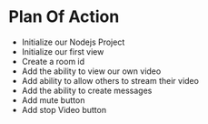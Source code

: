 # Plan Of Action
- Initialize our Nodejs Project
- Initialize our first view
- Create a room id
- Add the ability to view our own video
- Add ability to allow others to stream their video
- Add the ability to create messages
- Add mute button
- Add stop Video button